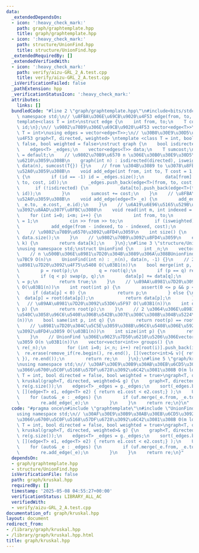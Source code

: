 ```yaml
---
data:
  _extendedDependsOn:
  - icon: ':heavy_check_mark:'
    path: graph/graphtemplate.hpp
    title: graph/graphtemplate.hpp
  - icon: ':heavy_check_mark:'
    path: structure/UnionFind.hpp
    title: structure/UnionFind.hpp
  _extendedRequiredBy: []
  _extendedVerifiedWith:
  - icon: ':heavy_check_mark:'
    path: verify/aizu-GRL_2_A.test.cpp
    title: verify/aizu-GRL_2_A.test.cpp
  _isVerificationFailed: false
  _pathExtension: hpp
  _verificationStatusIcon: ':heavy_check_mark:'
  attributes:
    links: []
  bundledCode: "#line 2 \"graph/graphtemplate.hpp\"\n#include<bits/stdc++.h>\nusing\
    \ namespace std;\n// \u8FBA\u306E\u69CB\u9020\u4F53 edge(from, to, cost, id)\n\
    template<class T = int>\nstruct edge {\n    int from, to;\n    T cost;\n    int\
    \ id;\n};\n// \u9802\u70B9\u306E\u69CB\u9020\u4F53 vector<edge<T>>\ntemplate<class\
    \ T = int>\nusing edges = vector<edge<T>>;\n// \u30B0\u30E9\u30D5\u306E\u69CB\u9020\
    \u4F53 graph<T, directed, weighted> \ntemplate <class T = int, bool directed =\
    \ false, bool weighted = false>\nstruct graph {\n    bool isdirected, isweighted;\n\
    \    edges<T> _edges;\n    vector<edges<T>> data;\n    T sumcost;\n    graph()\
    \ = default;\n    // \u9802\u70B9\u6570 n \u306E\u30B0\u30E9\u30D5\u3092\u4F5C\
    \u6210\u3059\u308B\n    graph(int n) : isdirected(directed), isweighted(weighted),\
    \ data(n), sumcost(T{}) {}\n    // from \u304B\u3089 to \u3078\u8FBA\u3092\u8FFD\
    \u52A0\u3059\u308B\n    void add_edge(int from, int to, T cost = 1, int id = -1)\
    \ {\n        if (id == -1) id = _edges.size();\n        data[from].push_back(edge<T>(from,\
    \ to, cost, id));\n        _edges.push_back(edge<T>(from, to, cost, id));\n  \
    \      if (!isdirected) {\n            data[to].push_back(edge<T>(to, from, cost,\
    \ id));\n        }\n        sumcost += cost;\n    }\n    // \u8FBA\u3092\u8FFD\
    \u52A0\u3059\u308B\n    void add_edge(edge<T> _e) {\n        add_edge(_e.from,\
    \ _e.to, _e.cost, _e.id);\n    }\n    // \u6A19\u6E96\u5165\u529B\u304B\u3089\u8FBA\
    \u3092\u8AAD\u307F\u8FBC\u3080\n    void read(int m, int indexed = 1) {\n    \
    \    for (int i=0; i<m; i++) {\n            int from, to;\n            T cost\
    \ = 1;\n            cin >> from >> to;\n            if (isweighted) cin >> cost;\n\
    \            add_edge(from - indexed, to - indexed, cost);\n        }\n    }\n\
    \    // \u9802\u70B9\u6570\u3092\u8FD4\u3059\n    int size() {\n        return\
    \ data.size();\n    }\n    // \u9802\u70B9\u3092\u8FD4\u3059\n    edges<T> operator[](int\
    \ k) {\n        return data[k];\n    }\n};\n#line 3 \"structure/UnionFind.hpp\"\
    \nusing namespace std;\nstruct UnionFind {\n    int _n;\n    vector<int> data;\n\
    \    // n \u500B\u306E\u8981\u7D20\u304B\u3089\u306A\u308BUnionFind \u3092\u69CB\
    \u7BC9 O(n)\n    UnionFind(int n) : _n(n), data(n, -1) {}\n    // 2 \u3064\u306E\
    \u8981\u7D20\u3092\u4F75\u5408 O(\u03B1(n))\n    bool merge(int p, int q) {\n\
    \        p = root(p);\n        q = root(q);\n        if (p == q) return false;\n\
    \        if (q < p) swap(p, q);\n        data[p] += data[q];\n        data[q]\
    \ = p;\n        return true;\n    }\n    // \u89AA\u8981\u7D20\u3092\u53D6\u5F97\
    \ O(\u03B1(n))\n    int root(int p) {\n        assert(0 <= p && p < _n);\n   \
    \     if (data[p] < 0) {\n            return p;\n        } else {\n          \
    \  data[p] = root(data[p]);\n            return data[p];\n        }\n    }\n \
    \   // \u89AA\u8981\u7D20\u3092\u53D6\u5F97 O(\u03B1(n))\n    int operator[](int\
    \ p) {\n        return root(p);\n    }\n    // 2 \u3064\u306E\u8981\u7D20\u304C\
    \u540C\u3058\u96C6\u5408\u306B\u542B\u307E\u308C\u308B\u304B\u5224\u5B9A O(\u03B1\
    (n))\n    bool same(int p, int q) {\n        return root(p) == root(q);\n    }\n\
    \    // \u8981\u7D20\u304C\u5C5E\u3059\u308B\u96C6\u5408\u306E\u5927\u304D\u3055\
    \u3092\u8FD4\u3059 O(\u03B1(n))\n    int size(int p) {\n        return -data[root(p)];\n\
    \    }\n    // UnionFind \u306E\u9023\u7D50\u6210\u5206\u306Evector \u3092\u8FD4\
    \u3059 O(n \u03B1(n))\n    vector<vector<int>> groups() {\n        vector<vector<int>>\
    \ re(_n);\n        for (int i=0; i<_n; i++) re[root(i)].push_back(i);\n      \
    \  re.erase(remove_if(re.begin(), re.end(), [](vector<int>& v){ return v.empty();\
    \ }), re.end());\n        return re;\n    }\n};\n#line 5 \"graph/kruskal.hpp\"\
    \nusing namespace std;\n// \u30AF\u30E9\u30B9\u30AB\u30EB\u6CD5\u3092\u7528\u3044\
    \u3066\u6700\u5C0F\u5168\u57DF\u6728\u3092\u6C42\u3081\u308B O(m log m)\ntemplate<class\
    \ T = int, bool directed = false, bool weighted = true>\ngraph<T, directed, weighted>\
    \ kruskal(graph<T, directed, weighted>& g) {\n    graph<T, directed, weighted>\
    \ re(g.size());\n    edges<T> _edges = g._edges;\n    sort(_edges.begin(), _edges.end(),\
    \ [](edge<T> e1, edge<T> e2) { return e1.cost < e2.cost;} );\n    UnionFind uf(g.size());\n\
    \    for (auto& _e : _edges) {\n        if (uf.merge(_e.from, _e.to)) {\n    \
    \        re.add_edge(_e);\n        }\n    }\n    return re;\n}\n"
  code: "#pragma once\n#include \"graphtemplate\"\n#include \"UnionFind\"\n#include<bits/stdc++.h>\n\
    using namespace std;\n// \u30AF\u30E9\u30B9\u30AB\u30EB\u6CD5\u3092\u7528\u3044\
    \u3066\u6700\u5C0F\u5168\u57DF\u6728\u3092\u6C42\u3081\u308B O(m log m)\ntemplate<class\
    \ T = int, bool directed = false, bool weighted = true>\ngraph<T, directed, weighted>\
    \ kruskal(graph<T, directed, weighted>& g) {\n    graph<T, directed, weighted>\
    \ re(g.size());\n    edges<T> _edges = g._edges;\n    sort(_edges.begin(), _edges.end(),\
    \ [](edge<T> e1, edge<T> e2) { return e1.cost < e2.cost;} );\n    UnionFind uf(g.size());\n\
    \    for (auto& _e : _edges) {\n        if (uf.merge(_e.from, _e.to)) {\n    \
    \        re.add_edge(_e);\n        }\n    }\n    return re;\n}"
  dependsOn:
  - graph/graphtemplate.hpp
  - structure/UnionFind.hpp
  isVerificationFile: false
  path: graph/kruskal.hpp
  requiredBy: []
  timestamp: '2025-05-08 04:55:27+00:00'
  verificationStatus: LIBRARY_ALL_AC
  verifiedWith:
  - verify/aizu-GRL_2_A.test.cpp
documentation_of: graph/kruskal.hpp
layout: document
redirect_from:
- /library/graph/kruskal.hpp
- /library/graph/kruskal.hpp.html
title: graph/kruskal.hpp
---
```

